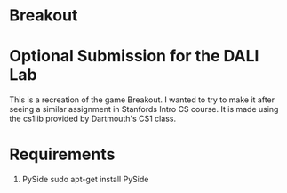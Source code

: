 # Breakout
# Optional Submission for the DALI Lab

This is a recreation of the game Breakout. I wanted to try to make it after seeing a similar assignment in Stanfords Intro CS course. It is made using the cs1lib provided by Dartmouth's CS1 class. 


# Requirements
1. PySide
    sudo apt-get install PySide